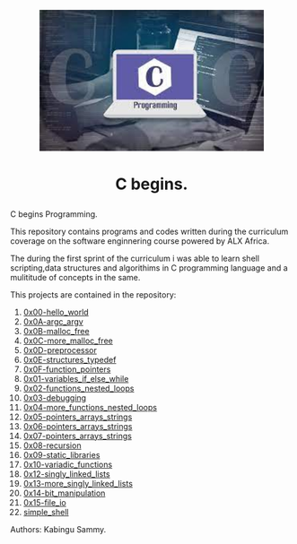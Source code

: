 <p align="center">

  <img src="download.jfif" width="400\"/>

<br>

<h1><p align="center">C begins.</h1></p></font>

C begins Programming.

This repository contains programs and codes written during the curriculum coverage on the software enginnering  course powered by ALX Africa.

The during the first sprint of the curriculum i was able to learn shell scripting,data structures and algorithims in C programming language and a mulititude of concepts in the same.

This projects are contained in the repository:

1. [0x00-hello_world](./0x00-hello_world)
2. [0x0A-argc_argv](./0x0A-argc_argv)
3. [0x0B-malloc_free](./0x0B-malloc_free)
4. [0x0C-more_malloc_free](./0x0C-more_malloc_free)
5. [0x0D-preprocessor](./0x0D-preprocesso)
6. [0x0E-structures_typedef](./0x0E-structures_typedef)
7. [0x0F-function_pointers](./0x0F-function_pointers)
8. [0x01-variables_if_else_while](./0x01-variables_if_else_while)
9. [0x02-functions_nested_loops](./0x02-functions_nested_loops)
10. [0x03-debugging](./0x03-debuggin)
11. [0x04-more_functions_nested_loops](./0x04-more_functions_nested_loops)
12. [0x05-pointers_arrays_strings](./0x05-pointers_arrays_strings)
13. [0x06-pointers_arrays_strings](./0x06-pointers_arrays_strings)
14. [0x07-pointers_arrays_strings](./0x07-pointers_arrays_strings)
15. [0x08-recursion](./0x08-recursion)
16. [0x09-static_libraries](./0x09-static_libraries)
17. [0x10-variadic_functions](./0x10-variadic_functions)
18. [0x12-singly_linked_lists](./0x12-singly_linked_lists)
19. [0x13-more_singly_linked_lists](./0x13-more_singly_linked_lists)
20. [0x14-bit_manipulation](./0x14-bit_manipulation)
21. [0x15-file_io](./0x15-file_io)
22. [simple_shell](./simple_shell)


Authors:
Kabingu Sammy.